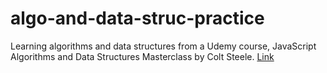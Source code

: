 # algo-and-data-struc-practice

Learning algorithms and data structures from a Udemy course, JavaScript Algorithms and Data Structures Masterclass by Colt Steele. [Link](https://www.udemy.com/course/js-algorithms-and-data-structures-masterclass/)